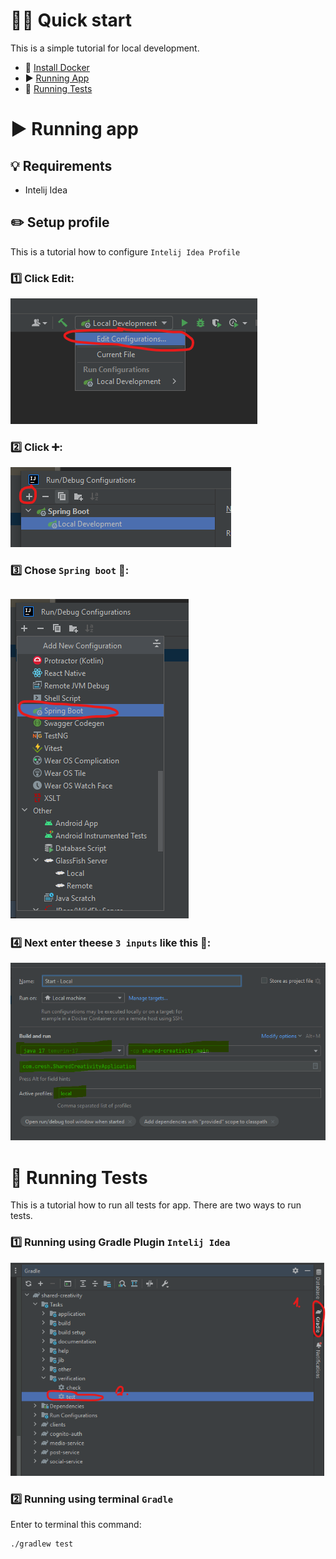 # 👩‍💻 Quick start
This is a simple tutorial for local development.

- 🐳 [Install Docker](InstallDocker.md)
- ▶️  [Running App](#-running-app)
- 🚦 [Running Tests](#-running-tests)

# ▶️ Running app
## 💡 Requirements
- Intelij Idea

## ✏️ Setup profile
This is a tutorial how to configure `Intelij Idea Profile`
### 1️⃣ Click Edit:

![edit](images/1.png)

### 2️⃣ Click ➕:

![edit](images/2.png)

### 3️⃣ Chose `Spring boot` 🌱:

![edit](images/3.png)
---
### 4️⃣ Next enter theese `3 inputs` like this 📝:

![edit](images/4.png)

# 🚦 Running Tests
This is a tutorial how to run all tests for app. There are two ways to run tests.
### 1️⃣ Running using Gradle Plugin `Intelij Idea`
![edit](images/5.png)
### 2️⃣ Running using terminal `Gradle`
Enter to terminal this command:
```shell
./gradlew test
```
